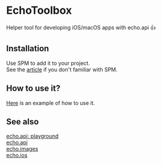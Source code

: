 # EchoToolbox

Helper tool for developing iOS/macOS apps with echo.api 👍

## Installation

Use SPM to add it to your project.  
See the [article](https://developer.apple.com/documentation/xcode/adding-package-dependencies-to-your-app) if you don't familiar with SPM.

## How to use it?
[Here](https://github.com/tom-e-kid/echo-ios) is an example of how to use it.  

## See also
[echo.api: playground](https://echo-api-sigma.vercel.app)    
[echo.api](https://github.com/tom-e-kid/echo-api)  
[echo.images](https://github.com/tom-e-kid/echo-images)  
[echo.ios](https://github.com/tom-e-kid/echo-ios)

